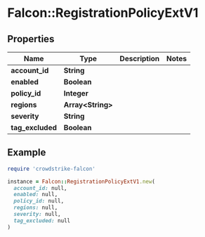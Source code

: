 # Falcon::RegistrationPolicyExtV1

## Properties

| Name | Type | Description | Notes |
| ---- | ---- | ----------- | ----- |
| **account_id** | **String** |  |  |
| **enabled** | **Boolean** |  |  |
| **policy_id** | **Integer** |  |  |
| **regions** | **Array&lt;String&gt;** |  |  |
| **severity** | **String** |  |  |
| **tag_excluded** | **Boolean** |  |  |

## Example

```ruby
require 'crowdstrike-falcon'

instance = Falcon::RegistrationPolicyExtV1.new(
  account_id: null,
  enabled: null,
  policy_id: null,
  regions: null,
  severity: null,
  tag_excluded: null
)
```

